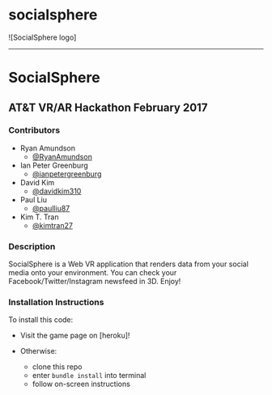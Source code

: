 # socialsphere
![SocialSphere logo]

---

# SocialSphere 

## AT&T VR/AR Hackathon February 2017

### Contributors

* Ryan Amundson
    * [@RyanAmundson](https://github.com/RyanAmundson)
* Ian Peter Greenburg
    * [@ianpetergreenburg](https://github.com/ianpetergreenburg)
* David Kim
	* [@davidkim310](https://github.com/davidkim310)
* Paul Liu
    * [@paulliu87](https://github.com/paulliu87)
* Kim T. Tran
    * [@kimtran27](https://github.com/kimtran27)
    
### Description

SocialSphere is a Web VR application that renders data from your social media onto your environment. You can check your Facebook/Twitter/Instagram newsfeed in 3D. Enjoy!

### Installation Instructions

To install this code:
* Visit the game page on [heroku]!

* Otherwise:
    * clone this repo
    * enter `bundle install` into terminal
    * follow on-screen instructions
